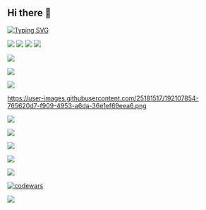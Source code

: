 ## Hi there 👋  

[![Typing SVG](https://readme-typing-svg.herokuapp.com?color=%2336BCF7&lines=Hello!+Wellcome+to+my+github+page)](https://git.io/typing-svg)

![](http://github-profile-summary-cards.vercel.app/api/cards/repos-per-language?username=shurikosa&theme=github_dark)
![](http://github-profile-summary-cards.vercel.app/api/cards/most-commit-language?username=shurikosa&theme=github_dark)
![](http://github-profile-summary-cards.vercel.app/api/cards/stats?username=shurikosa&theme=github_dark)
![](http://github-profile-summary-cards.vercel.app/api/cards/productive-time?username=shurikosa&theme=github_dark&utcOffset=8)

[![](https://skillicons.dev/icons?i=java,php,js)](https://skillicons.dev)

[![](https://skillicons.dev/icons?i=spring,laravel,vue)](https://skillicons.dev)

[![](https://skillicons.dev/icons?i=html,css,tailwind,bootstrap,vite)](https://skillicons.dev)

https://user-images.githubusercontent.com/25181517/192107854-765620d7-f909-4953-a6da-36e1ef69eea6.png

[![](https://skillicons.dev/icons?i=atom,eclipse,idea,phpstorm)](https://skillicons.dev)

[![](https://skillicons.dev/icons?i=hibernate,postgres,sqlite,mysql)](https://skillicons.dev)

[![](https://skillicons.dev/icons?i=git,gradle,jenkins,maven,nginx,obsidian,postman,docker)](https://skillicons.dev)

[![](https://skillicons.dev/icons?i=linux,windows,mint,debian,arch)](https://skillicons.dev)








![](http://github-profile-summary-cards.vercel.app/api/cards/profile-details?username={shurikosa}&theme={city_lights})

[![codewars](https://www.codewars.com/users/Shurikosa/badges/large)](https://www.codewars.com/users/Shurikosa)   

![](https://komarev.com/ghpvc/?shurikosa=your-github-shurikosa)
<!--
**Shurikosa/Shurikosa** is a ✨ _special_ ✨ repository because its `README.md` (this file) appears on your GitHub profile.

Here are some ideas to get you started:

- 🔭 I’m currently working on ...
- 🌱 I’m currently learning ...
- 👯 I’m looking to collaborate on ...
- 🤔 I’m looking for help with ...
- 💬 Ask me about ...
- 📫 How to reach me: ...
- 😄 Pronouns: ...
- ⚡ Fun fact: ...
-->
